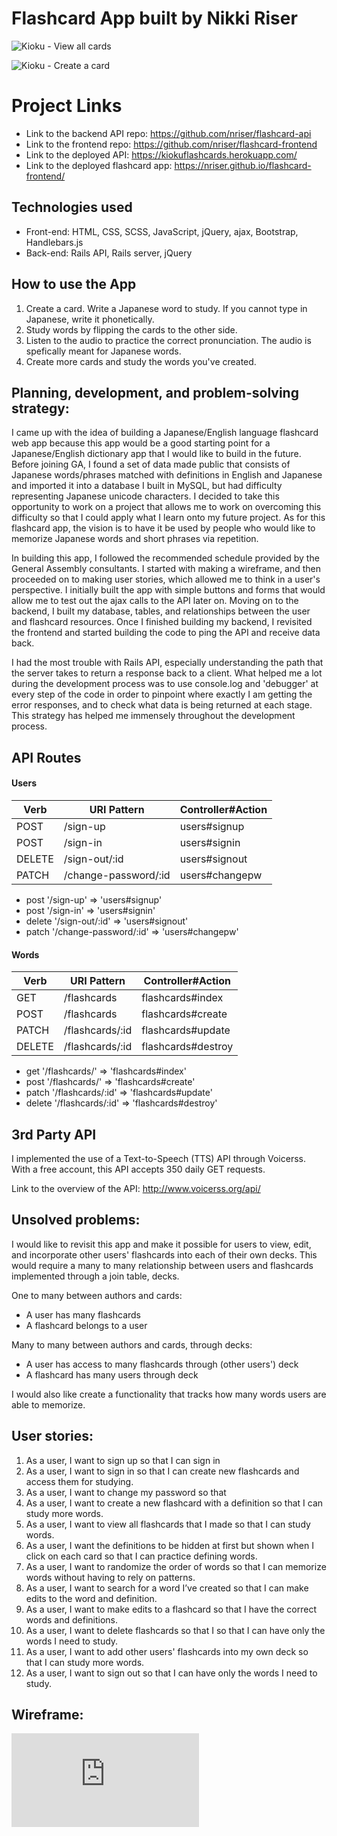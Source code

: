 # Flashcard App built by Nikki Riser

![Kioku - View all cards](https://s3.us-east-2.amazonaws.com/wdi-nikki-projects/Kioku.png)

![Kioku - Create a card](https://s3.us-east-2.amazonaws.com/wdi-nikki-projects/Kioku2.png)

# Project Links

- Link to the backend API repo: https://github.com/nriser/flashcard-api
- Link to the frontend repo: https://github.com/nriser/flashcard-frontend
- Link to the deployed API: https://kiokuflashcards.herokuapp.com/
- Link to the deployed flashcard app: https://nriser.github.io/flashcard-frontend/

## Technologies used

- Front-end: HTML, CSS, SCSS, JavaScript, jQuery, ajax, Bootstrap, Handlebars.js
- Back-end: Rails API, Rails server, jQuery

## How to use the App

1. Create a card. Write a Japanese word to study. If you cannot type in Japanese, write it phonetically.
2. Study words by flipping the cards to the other side.
2. Listen to the audio to practice the correct pronunciation. The audio is spefically meant for Japanese words.
3. Create more cards and study the words you've created.


## Planning, development, and problem-solving strategy:

I came up with the idea of building a Japanese/English language flashcard web app because this app would be a good starting point for a
Japanese/English dictionary app that I would like to build in the future. Before joining GA, I found a set of data made public that consists of Japanese words/phrases matched with definitions in English and Japanese and imported it into a database I built in MySQL, but had difficulty representing Japanese unicode characters. I decided to take this opportunity to work on a project that allows me to work on overcoming this difficulty so that I could apply what I learn onto my future project. As for this flashcard app, the vision is to have it be used by people who would like to memorize Japanese words and short phrases via repetition.

In building this app, I followed the recommended schedule provided by the General Assembly consultants. I started with making a wireframe, and then proceeded on to making user stories, which allowed me to think in a user's perspective. I initially built the app with simple buttons and forms that would allow me to test out the ajax calls to the API later on. Moving on to the backend, I built my database, tables, and relationships between the user and flashcard resources. Once I finished building my backend, I revisited the frontend and started building the code to ping the API and receive data back.

I had the most trouble with Rails API, especially understanding the path that the server takes to return a response back to a client. What helped me a lot during the development process was to use console.log and 'debugger' at every step of the code in order to pinpoint where exactly I am getting the error responses, and to check what data is being returned at each stage. This strategy has helped me immensely throughout the development process.

## API Routes

#### Users
| Verb   | URI Pattern          | Controller#Action |
|--------|----------------------|-------------------|
| POST   | /sign-up             | users#signup      |
| POST   | /sign-in             | users#signin      |
| DELETE | /sign-out/:id        | users#signout     |
| PATCH  | /change-password/:id | users#changepw    |

- post '/sign-up' => 'users#signup'
- post '/sign-in' => 'users#signin'
- delete '/sign-out/:id' => 'users#signout'
- patch '/change-password/:id' => 'users#changepw'

#### Words
| Verb   | URI Pattern      | Controller#Action      |
|--------|------------------|------------------------|
| GET    | /flashcards      | flashcards#index       |
| POST   | /flashcards      | flashcards#create      |
| PATCH  | /flashcards/:id  | flashcards#update      |
| DELETE | /flashcards/:id  | flashcards#destroy     |

- get '/flashcards/' => 'flashcards#index'
- post '/flashcards/' => 'flashcards#create'
- patch '/flashcards/:id' => 'flashcards#update'
- delete '/flashcards/:id' => 'flashcards#destroy'

## 3rd Party API

I implemented the use of a Text-to-Speech (TTS) API through Voicerss. With a free account, this API accepts 350 daily GET requests.

Link to the overview of the API: http://www.voicerss.org/api/

## Unsolved problems:

I would like to revisit this app and make it possible for users to view, edit, and incorporate other users' flashcards into each of their own decks. This would require a many to many relationship between users and flashcards implemented through a join table, decks.

One to many between authors and cards:
  - A user has many flashcards
  - A flashcard belongs to a user

Many to many between authors and cards, through decks:
  - A user has access to many flashcards through (other users') deck
  - A flashcard has many users through deck

I would also like create a functionality that tracks how many words users are able to memorize.

## User stories:

1. As a user, I want to sign up so that I can sign in
2. As a user, I want to sign in so that I can create new flashcards and access them for studying.
3. As a user, I want to change my password so that
4. As a user, I want to create a new flashcard with a definition so that I can study more words.
5. As a user, I want to view all flashcards that I made so that I can study words.
6. As a user, I want the definitions to be hidden at first but shown when I click on each card so that I can practice defining words.
7. As a user, I want to randomize the order of words so that I can memorize words
without having to rely on patterns.
8. As a user, I want to search for a word I’ve created so that I can make edits to the word and definition.
9. As a user, I want to make edits to a flashcard so that I have the correct words and definitions.
10. As a user, I want to delete flashcards so that I so that I can have only the words I need to study.
11. As a user, I want to add other users' flashcards into my own deck so that I can study more words.
12. As a user, I want to sign out so that I can have only the words I need to study.

## Wireframe:

![Kioku - wireframe](https://s3.us-east-2.amazonaws.com/wdi-nikki-projects/Sketches.pdf)
